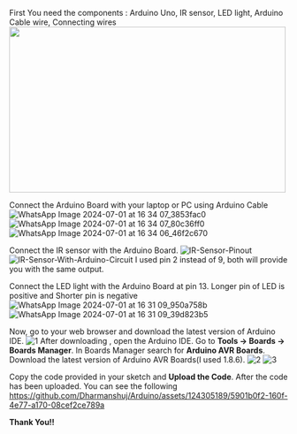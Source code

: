 First You need the components : Arduino Uno, IR sensor, LED light, Arduino Cable wire, Connecting wires
<img src = "![WhatsApp Image 2024-07-01 at 16 44 37_09a6e7d5](https://github.com/Dharmanshuj/Arduino/assets/124305189/2c0b9f0c-4bea-46c8-a448-6a1deb4a7d11)" width="500" height="300">

Connect the Arduino Board with your laptop or PC using Arduino Cable
![WhatsApp Image 2024-07-01 at 16 34 07_3853fac0](https://github.com/Dharmanshuj/Arduino/assets/124305189/ea67328f-48bb-40af-ad15-4a8ce85e8bf1)
![WhatsApp Image 2024-07-01 at 16 34 07_80c36ff0](https://github.com/Dharmanshuj/Arduino/assets/124305189/d9b82e71-eddb-4d1c-9a47-da09b6189fe2)  ![WhatsApp Image 2024-07-01 at 16 34 06_46f2c670](https://github.com/Dharmanshuj/Arduino/assets/124305189/85024f9c-6b8e-4c73-8c88-68e1a3e8b5fd)

Connect the IR sensor with the Arduino Board.
![IR-Sensor-Pinout](https://github.com/Dharmanshuj/Arduino/assets/124305189/fbcd2484-6453-4241-93b8-dbc4ba95d1b1)
![IR-Sensor-With-Arduino-Circuit](https://github.com/Dharmanshuj/Arduino/assets/124305189/5282d3f2-5f52-40f1-8789-8648d507d053)
I used pin 2 instead of 9, both will provide you with the same output.

Connect the LED light with the Arduino Board at pin 13. Longer pin of LED is positive and Shorter pin is negative
![WhatsApp Image 2024-07-01 at 16 31 09_950a758b](https://github.com/Dharmanshuj/Arduino/assets/124305189/aca9b888-78c9-4470-a02f-7dc67e6d70d6) ![WhatsApp Image 2024-07-01 at 16 31 09_39d823b5](https://github.com/Dharmanshuj/Arduino/assets/124305189/853e7b57-fdc9-4690-be39-d65b2c221029)

Now, go to your web browser and download the latest version of Arduino IDE.
![1](https://github.com/Dharmanshuj/Arduino/assets/124305189/fdf90efe-6b17-4d6a-8213-4774899bf3f2)
After downloading , open the Arduino IDE. Go to **Tools -> Boards -> Boards Manager**. In Boards Manager search for **Arduino AVR Boards**. Download
the latest version of Arduino AVR Boards(I used 1.8.6).
![2](https://github.com/Dharmanshuj/Arduino/assets/124305189/2c3e6d58-7b09-45b9-90f9-9a970c9f879d) ![3](https://github.com/Dharmanshuj/Arduino/assets/124305189/44294488-d008-4c38-984e-979116567c56)

Copy the code provided in your sketch and **Upload the Code**.
After the code has been uploaded. You can see the following
https://github.com/Dharmanshuj/Arduino/assets/124305189/5901b0f2-160f-4e77-a170-08cef2ce789a

**Thank You!!**
